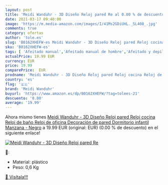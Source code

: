 ```yaml
---
layout: post
title: 'Meidi Wanduhr - 3D Diseño Reloj pared Re al 0.00 % de descuento'
date: 2021-03-17 09:40:00
image: 'https://m.media-amazon.com/images/I/41Ms2GDiUHL._SL400_.jpg'
comments: true
category: ofertas
author: 'tole.es'
slug: 'B0162XHEFW-es Meidi Wanduhr - 3D Diseño Reloj pared Reloj cocina Reloj...'
sku: 'B0162XHEFW-es'
tags: [ 'Afeitado manual','Afeitado manual de hombre','Afeitado y depilación','After sun','Almacenamiento de alimentos','Almacenamiento de cocina y despensa','Belleza','Bolsas para llevar comida y sándwiches','Cubertería, Vajilla y Cristalería','Cuchillas de afeitar para hombre','Cuidado y limpieza del hogar','Decoración del hogar','Hogar y cocina','Piezas de vajilla','Productos para el cuidado de la piel','Productos para el cuidado de los labios','Productos para la lavandería','Protectores solares y bronceado','Relojes de pared','Relojes y despertadores para el hogar','Salud y cuidado personal','Sets y juegos para el cuidado de la piel','Suavizante líquido','Tazas','Tazas para infusiones','manzana','meidi wanduhr', ]
actualPrice: 19.99 EUR
currency: EUR
price: 19.99
comparePrice:  EUR
prodname: 'Meidi Wanduhr - 3D Diseño Reloj pared Reloj cocina Reloj de baño Reloj de oficina Decoración de pared Dormitorio infantil Manzana - Negro'
country: 'es'
flag: '🇪🇸'
brand: 'Meidi Wanduhr'
buyurl: 'https://www.amazon.es/dp/B0162XHEFW/?tag=tolees-21'
descuento: '0.00'
average: '19.99'
---
```


Ahora mismo tienes [Meidi Wanduhr - 3D Diseño Reloj pared Reloj cocina Reloj de baño Reloj de oficina Decoración de pared Dormitorio infantil Manzana - Negro](https://www.amazon.es/dp/B0162XHEFW/?tag=tolees-21) a 19.99 EUR (original:  EUR) (0.00 %  de descuento) en el siguiente enlace!

[![Meidi Wanduhr - 3D Diseño Reloj pared Re](https://m.media-amazon.com/images/I/41Ms2GDiUHL._SL400_.jpg)](https://www.amazon.es/dp/B0162XHEFW/?tag=tolees-21)

🔎:

- Material: plástico
- Peso: 0,6 Kg

[🛒 Visítala!!!](https://www.amazon.es/dp/B0162XHEFW/?tag=tolees-21)
